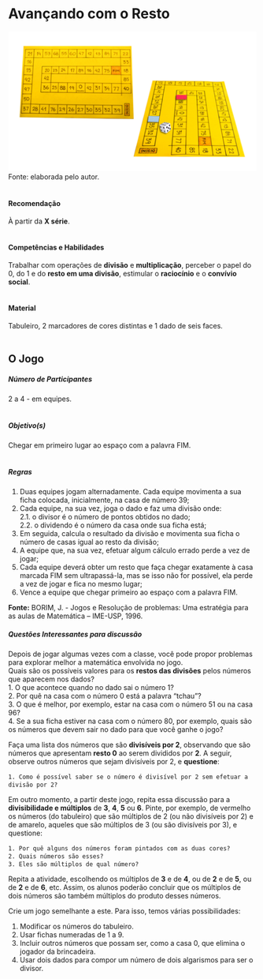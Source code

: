 # Avançando com o Resto  

![Avançando com o Resto](/imagens/jogos/avancando-com-o-resto.jpg "Avançando com o Resto")  
Fonte: elaborada pelo autor.  
<br/>  

#### <i class="fa fa-thumbs-o-up"></i> Recomendação  
À partir da **X série**.  
<br/>
#### <i class="fa fa-child"></i> Competências e Habilidades  
Trabalhar com operações de **divisão** e **multiplicação**, perceber o papel do 0, do 1 e do **resto em uma divisão**, estimular o **raciocínio** e o **convívio social**.  
<br/>
#### <i class="fa fa-scissors"></i> Material  
Tabuleiro, 2 marcadores de cores distintas e 1 dado de seis faces.  
<br/>
## <div class="row text-center">O Jogo</div>  
##### <i class="fa fa-users"></i> Número de Participantes  
2 a 4 - em equipes.  
<br/>
##### <i class="fa fa-trophy"></i> Objetivo(s)  
Chegar em primeiro lugar ao espaço com a palavra FIM.  
<br/>
##### <i class="fa fa-thumb-tack"></i> Regras   
  1.  Duas equipes jogam alternadamente. Cada equipe movimenta a sua ficha colocada, inicialmente, na casa de número 39;  
  2.	Cada equipe, na sua vez, joga o dado e faz uma divisão onde:  
    2.1.	o divisor é o número de pontos obtidos no dado;  
    2.2.	o dividendo é o número da casa onde sua ficha está;  
  3.	Em seguida, calcula o resultado da divisão e movimenta sua ficha o número de casas igual ao resto da divisão;  
  4.	A equipe que, na sua vez, efetuar algum cálculo errado perde a vez de jogar;  
  5.	Cada equipe deverá obter um resto que faça chegar exatamente à casa marcada FIM sem ultrapassá-la, mas se isso não for possível, ela perde a vez de jogar e fica no mesmo lugar;  
  6.	Vence a equipe que chegar primeiro ao espaço com a palavra FIM.<br/>  

  **Fonte:** BORIM, J. - Jogos e Resolução de problemas: Uma estratégia para as aulas de Matemática – IME-USP, 1996.  

##### <i class="fa fa-thumb-tack"></i> Questões Interessantes para discussão  
Depois de jogar algumas vezes com a classe, você pode propor problemas para explorar melhor a matemática envolvida no jogo.  
Quais são os possíveis valores para os **restos das divisões** pelos números que aparecem nos dados?  
    1. O que acontece quando no dado sai o número 1?  
    2. Por quê na casa com o número 0 está a palavra “tchau”?  
    3. O que é melhor, por exemplo, estar na casa com o número 51 ou na casa 96?  
    4. Se a sua ficha estiver na casa com o número 80, por exemplo, quais são os números que devem sair no dado para que você ganhe o jogo?  

Faça uma lista dos números que são **divisíveis por 2**, observando que são números que apresentam **resto 0** ao serem divididos por **2**. A seguir, observe outros números que sejam divisíveis por 2, e **questione**:  

    1. Como é possível saber se o número é divisível por 2 sem efetuar a divisão por 2?  

Em outro momento, a partir deste jogo, repita essa discussão para a **divisibilidade e múltiplos** de **3**, **4**, **5** ou **6**. Pinte, por exemplo, de vermelho os números (do tabuleiro) que são múltiplos de 2 (ou não divisíveis por 2) e de amarelo, aqueles que são múltiplos de 3 (ou são divisíveis por 3), e questione:  

    1. Por quê alguns dos números foram pintados com as duas cores?  
    2. Quais números são esses?  
    3. Eles são múltiplos de qual número?  

Repita a atividade, escolhendo os múltiplos de **3** e de **4**, ou de **2** e de **5**, ou de **2** e de **6**, etc. Assim, os alunos poderão concluir que os múltiplos de dois números são também múltiplos do produto desses números.  

Crie um jogo semelhante a este. Para isso, temos várias possibilidades:  
1.  Modificar os números do tabuleiro.  
2.  Usar fichas numeradas de 1 a 9.  
3.  Incluir outros números que possam ser, como a casa 0, que elimina o jogador da brincadeira.  
4.  Usar dois dados para compor um número de dois algarismos para ser o divisor.  
<br/>  
<br/>  
